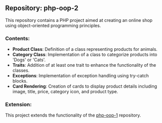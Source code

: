## Repository: php-oop-2

This repository contains a PHP project aimed at creating an online shop using object-oriented programming principles.

### Contents:

- **Product Class**: Definition of a class representing products for animals.
- **Category Class**: Implementation of a class to categorize products into 'Dogs' or 'Cats'.
- **Traits**: Addition of at least one trait to enhance the functionality of the classes.
- **Exceptions**: Implementation of exception handling using try-catch blocks.
- **Card Rendering**: Creation of cards to display product details including image, title, price, category icon, and product type.

### Extension:

This project extends the functionality of the [php-oop-1]([link-to-php-oop-1-repo](https://github.com/TobiaRigon/php-oop-1/tree/main)) repository.
